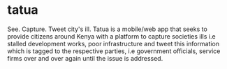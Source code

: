 # tatua
See. Capture. Tweet city's ill.
Tatua is a mobile/web app that seeks to provide citizens around Kenya with a platform to capture societies ills i.e stalled development works, poor infrastructure and tweet this information which is tagged to the respective parties, i.e government officials, service firms over and over again until the issue is addressed.

